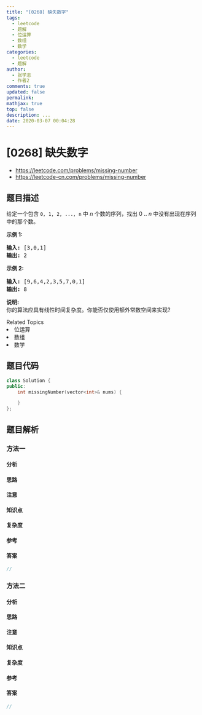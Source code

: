 ```yaml
---
title: "[0268] 缺失数字"
tags:
  - leetcode
  - 题解
  - 位运算
  - 数组
  - 数学
categories:
  - leetcode
  - 题解
author:
  - 张学志
  - 作者2
comments: true
updated: false
permalink:
mathjax: true
top: false
description: ...
date: 2020-03-07 00:04:28
---
```



# [0268] 缺失数字
* https://leetcode.com/problems/missing-number
* https://leetcode-cn.com/problems/missing-number


## 题目描述

<p>给定一个包含 <code>0, 1, 2, ..., n</code>&nbsp;中&nbsp;<em>n</em>&nbsp;个数的序列，找出 0 .. <em>n</em>&nbsp;中没有出现在序列中的那个数。</p>

<p><strong>示例 1:</strong></p>

<pre><strong>输入:</strong> [3,0,1]
<strong>输出:</strong> 2
</pre>

<p><strong>示例&nbsp;2:</strong></p>

<pre><strong>输入:</strong> [9,6,4,2,3,5,7,0,1]
<strong>输出:</strong> 8
</pre>

<p><strong>说明:</strong><br>
你的算法应具有线性时间复杂度。你能否仅使用额外常数空间来实现?</p>
<div><div>Related Topics</div><div><li>位运算</li><li>数组</li><li>数学</li></div></div>


## 题目代码

```cpp
class Solution {
public:
    int missingNumber(vector<int>& nums) {

    }
};
```


## 题目解析


### 方法一

#### 分析

#### 思路

#### 注意

#### 知识点

#### 复杂度

#### 参考

#### 答案

```cpp
//
```


### 方法二

#### 分析

#### 思路

#### 注意

#### 知识点

#### 复杂度

#### 参考

#### 答案

```cpp
//
```


